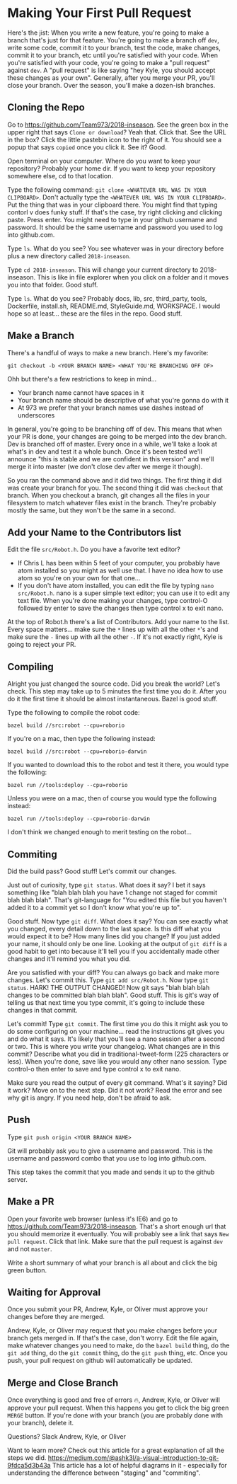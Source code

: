 # Making Your First Pull Request
Here's the jist:  When you write a new feature, you're going to make a branch that's just for that feature.  You're going to make a branch off `dev`, write some code, commit it to your branch, test the code, make changes, commit it to your branch, etc until you're satisfied with your code.  When you're satisfied with your code, you're going to make a "pull request" against `dev`.  A "pull request" is like saying "hey Kyle, you should accept these changes as your own".  Generally, after you merge your PR, you'll close your branch. Over the season, you'll make a dozen-ish branches. 

## Cloning the Repo
Go to https://github.com/Team973/2018-inseason.  See the green box in the upper right that says `Clone or download`?  Yeah that.  Click that.  See the URL in the box? Click the little pastebin icon to the right of it. You should see a popup that says `copied` once you click it.  See it?  Good.

Open terminal on your computer.  Where do you want to keep your repository?  Probably your home dir.  If you want to keep your repository somewhere else, cd to that location.

Type the following command: `git clone <WHATEVER URL WAS IN YOUR CLIPBOARD>`.  Don't actually type the `<WHATEVER URL WAS IN YOUR CLIPBOARD>`.  Put the thing that was in your clipboard there.  You might find that typing contorl v does funky stuff.  If that's the case, try right clicking and clicking paste.  Press enter.  You might need to type in your github username and password.  It should be the same username and password you used to log into github.com.

Type `ls`.  What do you see?  You see whatever was in your directory before plus a new directory called `2018-inseason`.  

Type `cd 2018-inseason`. This will change your current directory to 2018-inseason.  This is like in file explorer when you click on a folder and it moves you into that folder.  Good stuff.  

Type `ls`.  What do you see?  Probably docs, lib, src, third_party, tools, Dockerfile, install.sh, README.md, StyleGuide.md, WORKSPACE.  I would hope so at least... these are the files in the repo.  Good stuff.  

## Make a Branch
There's a handful of ways to make a new branch.  Here's my favorite:

```
git checkout -b <YOUR BRANCH NAME> <WHAT YOU'RE BRANCHING OFF OF>
```

Ohh but there's a few restrictions to keep in mind...
 - Your branch name cannot have spaces in it
 - Your branch name should be descriptive of what you're gonna do with it
 - At 973 we prefer that your branch names use dashes instead of underscores

In general, you're going to be branching off of dev.  This means that when your PR is done, your changes are going to be merged into the dev branch.  Dev is branched off of master.  Every once in a while, we'll take a look at what's in dev and test it a whole bunch.  Once it's been tested we'll announce "this is stable and we are confident in this version" and we'll merge it into master (we don't close dev after we merge it though).  

So you ran the command above and it did two things.  The first thing it did was create your branch for you.  The second thing it did was `checkout` that branch.  When you checkout a branch, git changes all the files in your filesystem to match whatever files exist in the branch.  They're probably mostly the same, but they won't be the same in a second.  

## Add your Name to the Contributors list
Edit the file `src/Robot.h`.  Do you have a favorite text editor?
 - If Chris L has been within 5 feet of your computer, you probably have atom installed so you might as well use that.  I have no idea how to use atom so you're on your own for that one... 
 - If you don't have atom installed, you can edit the file by typing `nano src/Robot.h`.  nano is a super simple text editor; you can use it to edit any text file.  When you're done making your changes, type control-O followed by enter to save the changes then type control x to exit nano.

At the top of Robot.h there's a list of Contributors.  Add your name to the list.  Every space matters... make sure the `*` lines up with all the other `*`'s and make sure the `-` lines up with all the other `-`.  If it's not exactly right, Kyle is going to reject your PR.  

## Compiling
Alright you just changed the source code.  Did you break the world?  Let's check.  This step may take up to 5 minutes the first time you do it.  After you do it the first time it should be almost instantaneous.  Bazel is good stuff.

Type the following to compile the robot code:

```
bazel build //src:robot --cpu=roborio
```

If you're on a mac, then type the following instead:

```
bazel build //src:robot --cpu=roborio-darwin
```

If you wanted to download this to the robot and test it there, you would type the following:

```
bazel run //tools:deploy --cpu=roborio
```

Unless you were on a mac, then of course you would type the following instead:

```
bazel run //tools:deploy --cpu=roborio-darwin
```

I don't think we changed enough to merit testing on the robot... 

## Commiting
Did the build pass?  Good stuff!  Let's commit our changes.

Just out of curiosity, type `git status`.  What does it say?  I bet it says something like "blah blah blah you have 1 change not staged for commit blah blah blah".  That's git-language for "You edited this file but you haven't added it to a commit yet so I don't know what you're up to".

Good stuff.  Now type `git diff`.  What does it say?  You can see exactly what you changed, every detail down to the last space.  Is this diff what you would expect it to be?  How many lines did you change?  If you just added your name, it should only be one line.  Looking at the output of `git diff` is a good habit to get into because it'll tell you if you accidentally made other changes and it'll remind you what you did.  

Are you satisfied with your diff?  You can always go back and make more changes.  Let's commit this.  Type `git add src/Robot.h`.  Now type `git status`.  HARK! THE OUTPUT CHANGED!  Now git says "blah blah blah changes to be committed blah blah blah".  Good stuff.  This is git's way of telling us that next time you type commit, it's going to include these changes in that commit.

Let's commit!  Type `git commit`.  The first time you do this it might ask you to do some configuring on your machine... read the instructions git gives you and do what it says.  It's likely that you'll see a nano session after a second or two.  This is where you write your changelog.  What changes are in this commit?  Describe what you did in traditional-tweet-form (225 characters or less).  When you're done, save like you would any other nano session.  Type control-o then enter to save and type control x to exit nano.

Make sure you read the output of every git command.  What's it saying?  Did it work?  Move on to the next step.  Did it not work?  Read the error and see why git is angry.  If you need help, don't be afraid to ask.  

## Push
Type `git push origin <YOUR BRANCH NAME>`

Git will probably ask you to give a username and password.  This is the username and password combo that you use to log into github.com.  

This step takes the commit that you made and sends it up to the github server.  

## Make a PR
Open your favorite web browser (unless it's IE6) and go to https://github.com/Team973/2018-inseason.  That's a short enough url that you should memorize it eventually.  You will probably see a link that says `New pull request`.  Click that link.  Make sure that the pull request is against `dev` and not `master`.

Write a short summary of what your branch is all about and click the big green button.

## Waiting for Approval
Once you submit your PR, Andrew, Kyle, or Oliver must approve your changes before they are merged.

Andrew, Kyle, or Oliver may request that you make changes before your branch gets merged in.  If that's the case, don't worry.  Edit the file again, make whatever changes you need to make, do the `bazel build` thing, do the `git add` thing, do the `git commit` thing, do the `git push` thing, etc.  Once you push, your pull request on github will automatically be updated.

## Merge and Close Branch
Once everything is good and free of errors :fire:, Andrew, Kyle, or Oliver will approve your pull request.  When this happens you get to click the big green `MERGE` button.  If you're done with your branch (you are probably done with your branch), delete it.  

Questions? Slack Andrew, Kyle, or Oliver

Want to learn more?  Check out this article for a great explanation of all the steps we did.  https://medium.com/@ashk3l/a-visual-introduction-to-git-9fdca5d3b43a  This article has a lot of helpful diagrams in it - especially for understanding the difference between "staging" and "commiting".
